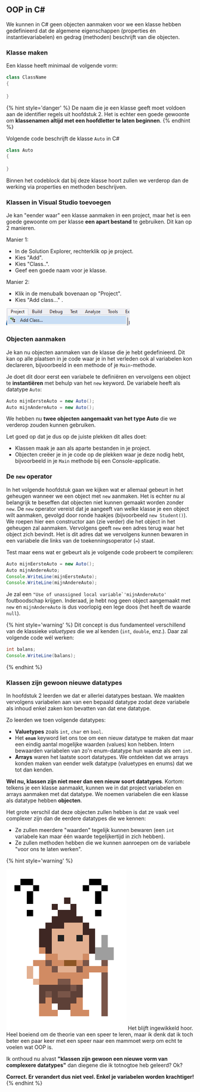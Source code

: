 
## OOP in C#

We kunnen in C# geen objecten aanmaken voor we een klasse hebben gedefinieerd dat de algemene eigenschappen (properties én instantievariabelen) en gedrag (methoden) beschrijft van die objecten.


### Klasse maken

Een klasse heeft minimaal de volgende vorm:

```java
class ClassName
{

}
```

{% hint style='danger' %}
De naam die je een klasse geeft moet voldoen aan de identifier regels uit hoofdstuk 2. Het is echter een goede gewoonte om **klassenamen altijd met een hoofdletter te laten beginnen**.
{% endhint %}



Volgende code beschrijft de klasse ``Auto`` in C#

```java
class Auto
{

}
```

Binnen het codeblock dat bij deze klasse hoort zullen we verderop dan de werking via properties en methoden beschrijven.

### Klassen in Visual Studio toevoegen

Je kan "eender waar" een klasse aanmaken in een project, maar het is een goede gewoonte om per klasse **een apart bestand** te gebruiken. Dit kan op 2 manieren.

Manier 1:
* In de Solution Explorer, rechterklik op je project.
* Kies "Add".
* Kies "Class..".
* Geef een goede naam voor je klasse.

Manier 2:
* Klik in de menubalk bovenaan op "Project".
* Kies "Add class..." .

![Manier 2 is de snelste. Tip: of maak een eigen toetsenbord shortcut, dat is nog sneller natuurlijk.](../assets/6_klassen/addclass.png)

### Objecten aanmaken

Je kan nu objecten aanmaken van de klasse die je hebt gedefinieerd. Dit kan op alle plaatsen in je code waar je in het verleden ook al variabelen kon declareren, bijvoorbeeld in een methode of je ``Main``-methode.

Je doet dit door eerst een variabele te definiëren en vervolgens een object te **instantiëren** met behulp van het ``new`` keyword. De variabele heeft als datatype ``Auto``:

```java
Auto mijnEersteAuto = new Auto();
Auto mijnAndereAuto = new Auto();
```

We hebben nu **twee objecten aangemaakt van het type Auto** die we verderop zouden kunnen gebruiken.

Let goed op dat je dus op de juiste plekken dit alles doet:

* Klassen maak je aan als aparte bestanden in je project.
* Objecten creëer je in je code op de plekken waar je deze nodig hebt, bijvoorbeeld in je ``Main`` methode bij een Console-applicatie.


### De ``new`` operator

In het volgende hoofdstuk gaan we kijken wat er allemaal gebeurt in het geheugen wanneer we een object met ``new`` aanmaken. Het is echter nu al belangrijk te beseffen dat objecten niet kunnen gemaakt worden zonder ``new``. De ``new`` operator vereist dat je aangeeft van welke klasse je een object wilt aanmaken, gevolgd door ronde haakjes (bijvoorbeeld ``new Student()``). We roepen hier een constructor aan (zie verder) die het object in het geheugen zal aanmaken. Vervolgens geeft ``new`` een adres terug waar het object zich bevindt. Het is dit adres dat we vervolgens kunnen bewaren in een variabele die links van de toekenningsoperator (``=``) staat. 

Test maar eens wat er gebeurt als je volgende code probeert te compileren:
```java
Auto mijnEersteAuto = new Auto();
Auto mijnAndereAuto;
Console.WriteLine(mijnEersteAuto);
Console.WriteLine(mijnAndereAuto);
```

Je zal een ``"Use of unassigned local variable`'mijnAndereAuto'`` foutboodschap krijgen. Inderaad, je hebt nog geen object aangemaakt met ``new`` en ``mijnAndereAuto`` is dus voorlopig een lege doos (het heeft de waarde ``null``).

{% hint style='warning' %}
Dit concept is dus fundamenteel verschillend van de klassieke *valuetypes* die we al kenden (``int``, ``double``, enz.). Daar zal volgende code wél werken:
```java
int balans;
Console.WriteLine(balans);
```
{% endhint %}




### Klassen zijn gewoon nieuwe datatypes

In hoofdstuk 2 leerden we dat er allerlei datatypes bestaan. We maakten vervolgens variabelen aan van een bepaald datatype zodat deze variabele als inhoud enkel zaken kon bevatten van dat ene datatype. 

Zo leerden we toen volgende datatypes:
* **Valuetypes** zoals ``int``, ``char`` en ``bool``.
* Het **``enum``** keyword liet ons toe om een nieuw datatype te maken dat maar een eindig aantal mogelijke waarden (values) kon hebben. Intern bewaarden variabelen van zo'n enum-datatype hun waarde als een ``int``.
* **Arrays** waren het laatste soort datatypes. We ontdekten dat we arrays konden maken van eender welk datatype (valuetypes en enums) dat we tot dan kenden.

**Wel nu, klassen zijn niet meer dan een nieuw soort datatypes**. Kortom: telkens je een klasse aanmaakt, kunnen we in dat project variabelen en arrays aanmaken met dat datatype. We noemen variabelen die een klasse als datatype hebben **objecten**.

Het grote verschil dat deze objecten zullen hebben is dat ze vaak veel complexer zijn dan de eerdere datatypes die we kennen:
* Ze zullen meerdere "waarden" tegelijk kunnen bewaren (een ``int`` variabele kan maar één waarde tegelijkertijd in zich hebben).
* Ze zullen methoden hebben die we kunnen aanroepen om de variabele "voor ons te laten werken".


{% hint style='warning' %}

![](../assets/care.png)
Het blijft ingewikkeld hoor. Heel boeiend om de theorie van een speer te leren, maar ik denk dat ik toch beter een paar keer met een speer naar een mammoet werp om echt te voelen wat OOP is. 

Ik onthoud nu alvast **"klassen zijn gewoon een nieuwe vorm van complexere datatypes"** dan diegene die ik totnogtoe heb geleerd? Ok?

**Correct. Er verandert dus niet veel. Enkel je variabelen worden krachtiger!**
{% endhint %}











